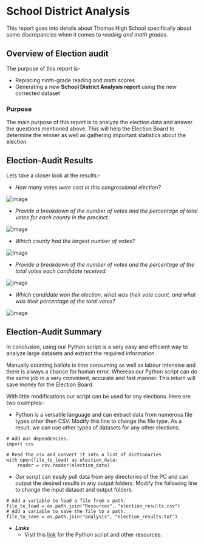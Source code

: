 # School District Analysis
This report goes into details about Thomas High School specifically about some discrepancies when it comes to _reading and math grades_.

## Overview of Election audit
The purpose of this report is-
* Replacing ninth-grade reading and math scores
* Generating a new **School District Analysis report** using the new corrected dataset

### Purpose
The main purpose of this report is to analyze the election data and answer the questions mentioned above. This will help the Election Board to determine the winner as well as gathering important statistics about the election.

## Election-Audit Results
Lets take a closer look at the results:-
* _How many votes were cast in this congressional election?_

![image](https://user-images.githubusercontent.com/93144225/142713458-19c89e27-e652-4709-9dbd-af8ef0dfacab.png)

* _Provide a breakdown of the number of votes and the percentage of total votes for each county in the precinct._

![image](https://user-images.githubusercontent.com/93144225/142713492-21483446-fac2-40d5-bec7-79a735176825.png)

* _Which county had the largest number of votes?_

![image](https://user-images.githubusercontent.com/93144225/142713509-b3d57aa3-fc1f-471b-98c9-df6e8449ff93.png)

* _Provide a breakdown of the number of votes and the percentage of the total votes each candidate received._

![image](https://user-images.githubusercontent.com/93144225/142713538-2c991d01-cad4-4da0-9b6b-2a3369d0ee63.png)

* _Which candidate won the election, what was their vote count, and what was their percentage of the total votes?_

![image](https://user-images.githubusercontent.com/93144225/142713555-fe11722f-11b9-42f6-9fdc-d5638bf113d4.png)

## Election-Audit Summary
In conclusion, using our Python script is a very easy and efficient way to analyze large datasets and extract the required information.

Manually counting ballots is time consuming as well as labour intensive and there is always a chance for human error. Whereas our Python script can do the same job in a very convinient, accurate and fast manner. This inturn will save money for the Election Board.

With little modifications our script can be used for any elections. Here are two examples:-
* Python is a versatile language and can extract data from numerous file types other then CSV. Modify this line to change the file type. As a result, we can use other types of datasets for any other elections. 

```
# Add our dependencies.
import csv
```

```
# Read the csv and convert it into a list of dictionaries
with open(file_to_load) as election_data:
    reader = csv.reader(election_data)
```

* Our script can easily pull data from any directories of the PC and can output the desired results in any output folders. Modify the following line to change the input dataset and output folders.

```
# Add a variable to load a file from a path.
file_to_load = os.path.join("Resources", "election_results.csv")
# Add a variable to save the file to a path.
file_to_save = os.path.join("analysis", "election_results.txt")
```

* _**Links**_
  * Visit this [link](https://github.com/tanzimamin2/Election_Analysis) for the Python script and other resources.
   
